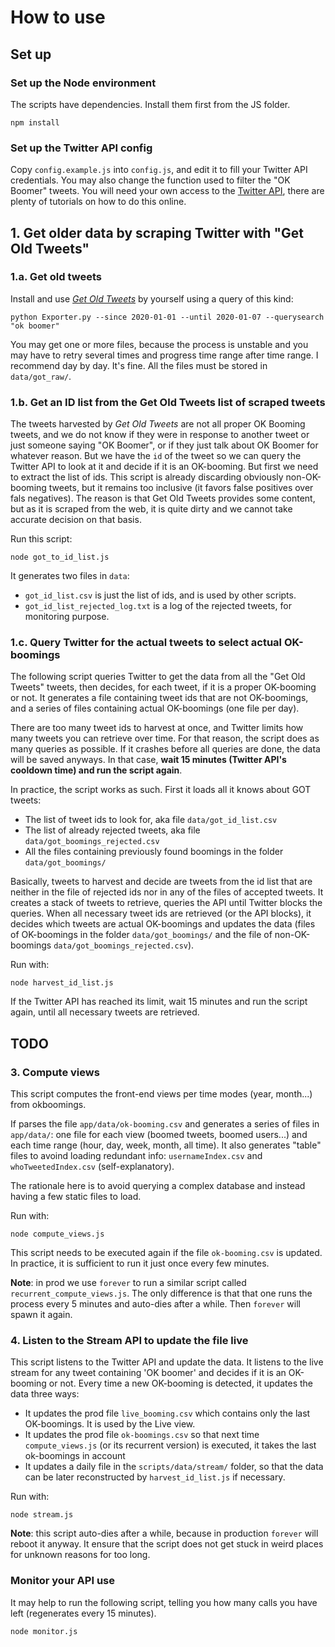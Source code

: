 # How to use

## Set up

### Set up the Node environment

The scripts have dependencies. Install them first from the JS folder.

```
npm install
```


### Set up the Twitter API config

Copy ```config.example.js``` into ```config.js```, and edit it to fill your Twitter API credentials. You may also change the function used to filter the "OK Boomer" tweets. You will need your own access to the [Twitter API](https://apps.twitter.com/app/new), there are plenty of tutorials on how to do this online.


## 1. Get older data by scraping Twitter with "Get Old Tweets"

### 1.a. Get old tweets

Install and use *[Get Old Tweets](https://github.com/Jefferson-Henrique/GetOldTweets-python)* by yourself using a query of this kind:

```
python Exporter.py --since 2020-01-01 --until 2020-01-07 --querysearch "ok boomer"
```

You may get one or more files, because the process is unstable and you may have to retry several times and progress time range after time range. I recommend day by day. It's fine. All the files must be stored in ```data/got_raw/```.


### 1.b. Get an ID list from the Get Old Tweets list of scraped tweets

The tweets harvested by *Get Old Tweets* are not all proper OK Booming tweets, and we do not know if they were in response to another tweet or just someone saying "OK Boomer", or if they just talk about OK Boomer for whatever reason. But we have the ```id``` of the tweet so we can query the Twitter API to look at it and decide if it is an OK-booming. But first we need to extract the list of ids. This script is already discarding obviously non-OK-booming tweets, but it remains too inclusive (it favors false positives over fals negatives). The reason is that Get Old Tweets provides some content, but as it is scraped from the web, it is quite dirty and we cannot take accurate decision on that basis.

Run this script:

```
node got_to_id_list.js
```

It generates two files in ```data```:
* ```got_id_list.csv``` is just the list of ids, and is used by other scripts.
* ```got_id_list_rejected_log.txt``` is a log of the rejected tweets, for monitoring purpose.


### 1.c. Query Twitter for the actual tweets to select actual OK-boomings

The following script queries Twitter to get the data from all the "Get Old Tweets" tweets, then decides, for each tweet, if it is a proper OK-booming or not. It generates a file containing tweet ids that are not OK-boomings, and a series of files containing actual OK-boomings (one file per day).

There are too many tweet ids to harvest at once, and Twitter limits how many tweets you can retrieve over time. For that reason, the script does as many queries as possible. If it crashes before all queries are done, the data will be saved anyways. In that case, **wait 15 minutes (Twitter API's cooldown time) and run the script again**.

In practice, the script works as such. First it loads all it knows about GOT tweets:
* The list of tweet ids to look for, aka file ```data/got_id_list.csv```
* The list of already rejected tweets, aka file ```data/got_boomings_rejected.csv```
* All the files containing previously found boomings in the folder ```data/got_boomings/```

Basically, tweets to harvest and decide are tweets from the id list that are neither in the file of rejected ids nor in any of the files of accepted tweets. It creates a stack of tweets to retrieve, queries the API until Twitter blocks the queries. When all necessary tweet ids are retrieved (or the API blocks), it decides which tweets are actual OK-boomings and updates the data (files of OK-boomings in the folder ```data/got_boomings/``` and the file of non-OK-boomings ```data/got_boomings_rejected.csv```).

Run with:
```
node harvest_id_list.js
```

If the Twitter API has reached its limit, wait 15 minutes and run the script again, until all necessary tweets are retrieved.

## TODO

### 3. Compute views

This script computes the front-end views per time modes (year, month...) from okboomings.

If parses the file ```app/data/ok-booming.csv``` and generates a series of files in ```app/data/```: one file for each view (boomed tweets, boomed users...) and each time range (hour, day, week, month, all time). It also generates "table" files to avoind loading redundant info: ```usernameIndex.csv``` and ```whoTweetedIndex.csv``` (self-explanatory).

The rationale here is to avoid querying a complex database and instead having a few static files to load.

Run with:
```
node compute_views.js
```

This script needs to be executed again if the file ```ok-booming.csv``` is updated. In practice, it is sufficient to run it just once every few minutes.

**Note**: in prod we use ```forever``` to run a similar script called ```recurrent_compute_views.js```. The only difference is that that one runs the process every 5 minutes and auto-dies after a while. Then ```forever``` will spawn it again.


### 4. Listen to the Stream API to update the file live

This script listens to the Twitter API and update the data. It listens to the live stream for any tweet containing 'OK boomer' and decides if it is an OK-booming or not. Every time a new OK-booming is detected, it updates the data three ways:
* It updates the prod file ```live_booming.csv``` which contains only the last OK-boomings. It is used by the Live view.
* It updates the prod file ```ok-boomings.csv``` so that next time ```compute_views.js``` (or its recurrent version) is executed, it takes the last ok-boomings in account
* It updates a daily file in the ```scripts/data/stream/``` folder, so that the data can be later reconstructed by ```harvest_id_list.js``` if necessary.

Run with:
```
node stream.js
```

**Note**: this script auto-dies after a while, because in production ```forever``` will reboot it anyway. It ensure that the script does not get stuck in weird places for unknown reasons for too long.


### Monitor your API use

It may help to run the following script, telling you how many calls you have left (regenerates every 15 minutes).

```
node monitor.js
```
